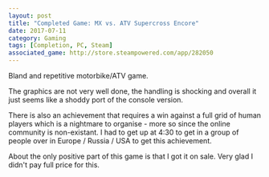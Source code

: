 ```yaml
---
layout: post
title: "Completed Game: MX vs. ATV Supercross Encore"
date: 2017-07-11
category: Gaming
tags: [Completion, PC, Steam]
associated_game: http://store.steampowered.com/app/282050
---
```

Bland and repetitive motorbike/ATV game.

The graphics are not very well done, the handling is shocking and overall it just seems like a shoddy port of the console version.

There is also an achievement that requires a win against a full grid of human players which is a nightmare to organise - more so since the online community is non-existant.  I had to get up at 4:30 to get in a group of people over in Europe / Russia / USA to get this achievement.

About the only positive part of this game is that I got it on sale.  Very glad I didn't pay full price for this.